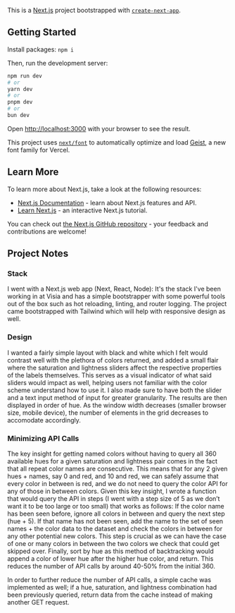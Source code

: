 This is a [Next.js](https://nextjs.org) project bootstrapped with [`create-next-app`](https://nextjs.org/docs/app/api-reference/cli/create-next-app).

## Getting Started

Install packages:
`npm i`

Then, run the development server:

```bash
npm run dev
# or
yarn dev
# or
pnpm dev
# or
bun dev
```

Open [http://localhost:3000](http://localhost:3000) with your browser to see the result.

This project uses [`next/font`](https://nextjs.org/docs/app/building-your-application/optimizing/fonts) to automatically optimize and load [Geist](https://vercel.com/font), a new font family for Vercel.

## Learn More

To learn more about Next.js, take a look at the following resources:

- [Next.js Documentation](https://nextjs.org/docs) - learn about Next.js features and API.
- [Learn Next.js](https://nextjs.org/learn) - an interactive Next.js tutorial.

You can check out [the Next.js GitHub repository](https://github.com/vercel/next.js) - your feedback and contributions are welcome!

## Project Notes

### Stack

I went with a Next.js web app (Next, React, Node): It's the stack I've been working in at Visia and has a simple bootstrapper with some powerful tools out of the box such as hot reloading, linting, and router logging. The project came bootstrapped with Tailwind which will help with responsive design as well.

### Design

I wanted a fairly simple layout with black and white which I felt would contrast well with the plethora of colors returned, and added a small flair where the saturation and lightness sliders affect the respective properties of the labels themselves. This serves as a visual indicator of what said sliders would impact as well, helping users not familiar with the color scheme understand how to use it. I also made sure to have both the slider and a text input method of input for greater granularity. The results are then displayed in order of hue. As the window width decreases (smaller browser size, mobile device), the number of elements in the grid decreases to accomodate accordingly.

### Minimizing API Calls

The key insight for getting named colors without having to query all 360 available hues for a given saturation and lightness pair comes in the fact that all repeat color names are consecutive. This means that for any 2 given hues + names, say 0 and red, and 10 and red, we can safely assume that every color in between is red, and we do not need to query the color API for any of those in between colors. Given this key insight, I wrote a function that would query the API in steps (I went with a step size of 5 as we don’t want it to be too large or too small) that works as follows: If the color name has been seen before, ignore all colors in between and query the next step (hue + 5). If that name has not been seen, add the name to the set of seen names + the color data to the dataset and check the colors in between for any other potential new colors. This step is crucial as we can have the case of one or many colors in between the two colors we check that could get skipped over. Finally, sort by hue as this method of backtracking would append a color of lower hue after the higher hue color, and return. This reduces the number of API calls by around 40-50% from the initial 360.

In order to further reduce the number of API calls, a simple cache was implemented as well; if a hue, saturation, and lightness combination had been previously queried, return data from the cache instead of making another GET request.